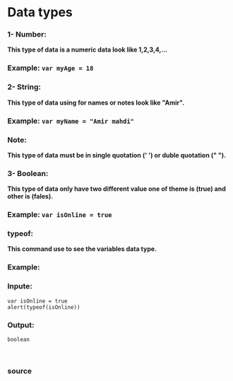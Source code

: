 # Data types


### 1- Number:
 **This type of data is a numeric data look like 1,2,3,4,...**

### Example: `var myAge = 18`

### 2- String:
**This type of data using for names or notes look like "Amir".**

### Example: `var myName = "Amir mahdi"`

### Note: 
**This type of data must be in single quotation (' ') or duble quotation (" ").**

### 3- Boolean:
**This type of data only have two different value one of theme is (true) and other is (fales).**

### Example: `var isOnline = true`

### typeof:
**This command use to see the variables data type.**

### Example: 

### Inpute:
```
var isOnline = true 
alert(typeof(isOnline))
```

### Output:
```
boolean
```

<br>

### <a href="javascipt.info/types" style="text-decoration: none;"> source </a>
